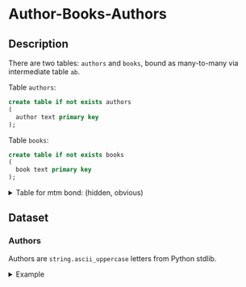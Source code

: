 # Author-Books-Authors

## Description

There are two tables: `authors` and `books`, bound as many-to-many via intermediate table `ab`.

Table `authors`:

```sql
create table if not exists authors
(
  author text primary key
);
```

Table `books`:

```sql
create table if not exists books
(
  book text primary key
);
```

<details><summary>Table for mtm bond: (hidden, obvious)</summary>

```sql
create table if not exists ab
(
  book   text not null
         references books(book)
             on update cascade on delete cascade,
  author text not null
         references authors(author)
             on update cascade on delete cascade
);

create index ab_author_idx on ab(author);
create index ab_book_idx on ab(book);
```
</details>

## Dataset

### Authors

Authors are `string.ascii_uppercase` letters from Python stdlib.

<details><summary>Example</summary>

```sql
select * from authors order by random() limit 5 ;
```

| author |
|--------|
| Z |
| X |
| V |
| P |
| L |

</details>

